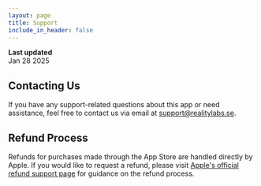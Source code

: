 ```yaml
---
layout: page
title: Support
include_in_header: false
---
```


**Last updated**  
Jan 28 2025

## Contacting Us
If you have any support-related questions about this app or need assistance, feel free to contact us via email at [support@realitylabs.se](support@realitylabs.se).

## Refund Process
Refunds for purchases made through the App Store are handled directly by Apple. If you would like to request a refund, please visit [Apple's official refund support page](https://support.apple.com/en-us/118223) for guidance on the refund process.
